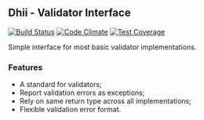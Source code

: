 ## Dhii - Validator Interface ##

[![Build Status](https://travis-ci.org/Dhii/validator-interface.svg?branch=master)](https://travis-ci.org/Dhii/validator-interface)
[![Code Climate](https://codeclimate.com/github/Dhii/validator-interface/badges/gpa.svg)](https://codeclimate.com/github/Dhii/validator-interface)
[![Test Coverage](https://codeclimate.com/github/Dhii/validator-interface/badges/coverage.svg)](https://codeclimate.com/github/Dhii/validator-interface/coverage)

Simple interface for most basic validator implementations.

### Features
- A standard for validators;
- Report validation errors as exceptions;
- Rely on same return type across all implementations;
- Flexible validation error format.
